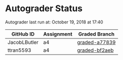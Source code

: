 # Autograder Status
Autograder last run at: October 19, 2018 at 17:40

| GitHub ID | Assignment | Graded Branch |
|-----------|------------|---------------|
| JacobLButler | a4 | [graded-a77839](https://github.com/Fall2018COMP401-001/a4-JacobLButler/tree/graded-a77839) | 
| ttran5593 | a4 | [graded-bf2aeb](https://github.com/Fall2018COMP401-001/a4-ttran5593/tree/graded-bf2aeb) | 
